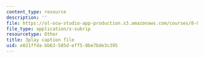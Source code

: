 ```yaml
---
content_type: resource
description: ''
file: https://ol-ocw-studio-app-production.s3.amazonaws.com/courses/8-01sc-classical-mechanics-fall-2016/e821ffdabb63585deff50be7bde3c395_Vg8t8_IOHDg.srt
file_type: application/x-subrip
resourcetype: Other
title: 3play caption file
uid: e821ffda-bb63-585d-eff5-0be7bde3c395
---
```

